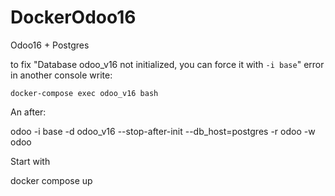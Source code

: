 # DockerOdoo16
Odoo16 + Postgres

to fix "Database odoo_v16 not initialized, you can force it with `-i base`" error in another console write:

    docker-compose exec odoo_v16 bash

An after:

odoo -i base -d odoo_v16 --stop-after-init --db_host=postgres -r odoo -w odoo


Start with

docker compose up
